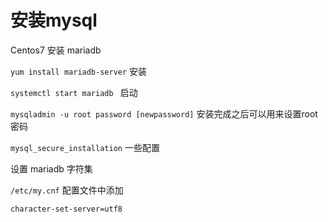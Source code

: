 # 安装mysql

Centos7 安装 mariadb

`yum install mariadb-server` 安装

`systemctl start mariadb ` 启动

`mysqladmin -u root password [newpassword]` 安装完成之后可以用来设置root密码

`mysql_secure_installation` 一些配置



设置 mariadb 字符集

`/etc/my.cnf` 配置文件中添加

```
character-set-server=utf8
```



